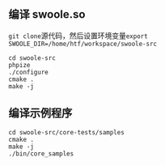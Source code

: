 编译 swoole.so
------
`git clone`源代码，然后设置环境变量`export SWOOLE_DIR=/home/htf/workspace/swoole-src`

```shell
cd swoole-src
phpize
./configure
cmake .
make -j
```

编译示例程序
-----
```shell
cd swoole-src/core-tests/samples
cmake .
make -j
./bin/core_samples
```
